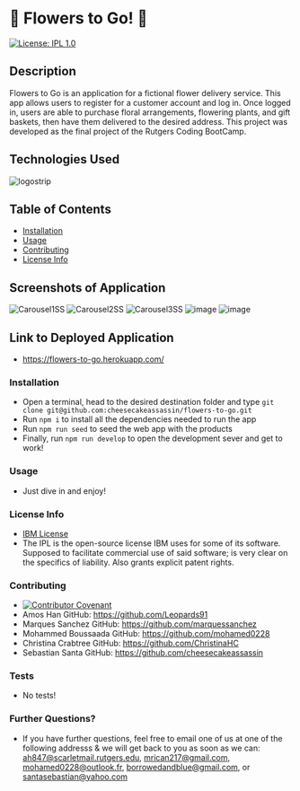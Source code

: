 # 🌼 Flowers to Go! 🌼
  [![License: IPL 1.0](https://img.shields.io/badge/License-IPL_1.0-blue.svg)](https://opensource.org/licenses/IPL-1.0)
  ## Description
  
Flowers to Go is an application for a fictional flower delivery service. This app allows users to register for a customer account and log in. Once logged in, users are able to purchase floral arrangements, flowering plants, and gift baskets, then have them delivered to the desired address. This project was developed as the final project of the Rutgers Coding BootCamp.

## Technologies Used
![logostrip](https://user-images.githubusercontent.com/92480050/162133365-82e37ff4-666b-4dc5-b1e7-ea817b31905e.jpg)

  ## Table of Contents

  * [Installation](#installation)
  * [Usage](#usage)
  * [Contributing](#contributing)
  * [License Info](#license-info)

  ## Screenshots of Application

![Carousel1SS](https://user-images.githubusercontent.com/92480050/162136515-aee0e667-347e-4caa-9aba-774f32f5b7ef.JPG)
![Carousel2SS](https://user-images.githubusercontent.com/92480050/162136556-b6314337-9a07-490c-83e1-6ce44a67524b.JPG)
![Carousel3SS](https://user-images.githubusercontent.com/92480050/162136594-71d0a390-82f0-4910-94c3-420799464151.JPG)
![image](https://user-images.githubusercontent.com/92480050/162339409-96549c9a-393d-4223-a95c-7954687c1f0e.png)
![image](https://user-images.githubusercontent.com/92480050/162339521-8d3f0434-825a-4ce5-980c-3dfb1bd58c79.png)


  ## Link to Deployed Application

  * https://flowers-to-go.herokuapp.com/

  ### Installation
  
  * Open a terminal, head to the desired destination folder and type ```git clone git@github.com:cheesecakeassassin/flowers-to-go.git```
  * Run ```npm i``` to install all the dependencies needed to run the app
  * Run ```npm run seed``` to seed the web app with the products
  * Finally, run ```npm run develop``` to open the development sever and get to work!

  ### Usage

  * Just dive in and enjoy!

  ### License Info
   * [IBM License](https://opensource.org/licenses/IPL-1.0)
  * The IPL is the open-source license IBM uses for some of its software. Supposed to facilitate commercial use of said software; is very clear on the specifics of liability. Also grants explicit patent rights.
  
  ### Contributing

  * [![Contributor Covenant](https://img.shields.io/badge/Contributor%20Covenant-2.1-4baaaa.svg)](code_of_conduct.md)
  * Amos Han GitHub: https://github.com/Leopards91
  * Marques Sanchez GitHub: https://github.com/marquessanchez
  * Mohammed Boussaada GitHub: https://github.com/mohamed0228
  * Christina Crabtree GitHub: https://github.com/ChristinaHC
  * Sebastian Santa GitHub: https://github.com/cheesecakeassassin  

  ### Tests

  * No tests!

  ### Further Questions?

  * If you have further questions, feel free to email one of us at one of the following addresss & we will get back to you as soon as we can: ah847@scarletmail.rutgers.edu, mrican217@gmail.com, mohamed0228@outlook.fr, borrowedandblue@gmail.com, or santasebastian@yahoo.com

